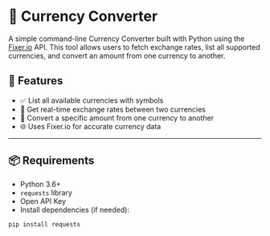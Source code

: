 # 💱 Currency Converter

A simple command-line Currency Converter built with Python using the [Fixer.io](https://fixer.io) API. This tool allows users to fetch exchange rates, list all supported currencies, and convert an amount from one currency to another.

## 🚀 Features

- ✅ List all available currencies with symbols
- 🔁 Get real-time exchange rates between two currencies
- 💸 Convert a specific amount from one currency to another
- 🌐 Uses Fixer.io for accurate currency data

---

## 📦 Requirements

- Python 3.6+
- `requests` library
- Open API Key
- Install dependencies (if needed):

```bash
pip install requests
